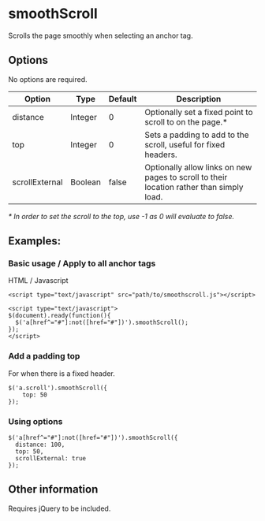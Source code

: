 # smoothScroll
Scrolls the page smoothly when selecting an anchor tag.

## Options

No options are required.

|     Option     |   Type  | Default | Description |
|----------------|---------|---------|-------------|
|    distance    | Integer |    0    | Optionally set a fixed point to scroll to on the page.\* |
|       top      | Integer |    0    | Sets a padding to add to the scroll, useful for fixed headers. |
| scrollExternal | Boolean |  false  | Optionally allow links on new pages to scroll to their location rather than simply load. |

*\* In order to set the scroll to the top, use -1 as 0 will evaluate to false.*

## Examples:

### Basic usage / Apply to all anchor tags

HTML / Javascript

    <script type="text/javascript" src="path/to/smoothscroll.js"></script>
  
    <script type="text/javascript">
    $(document).ready(function(){
      $('a[href^="#"]:not([href="#"])').smoothScroll();
    });
    </script>
    
### Add a padding top

For when there is a fixed header.

    $('a.scroll').smoothScroll({
        top: 50
    });
    
### Using options

    $('a[href^="#"]:not([href="#"])').smoothScroll({
      distance: 100,
      top: 50,
      scrollExternal: true
    });

## Other information

Requires jQuery to be included.
